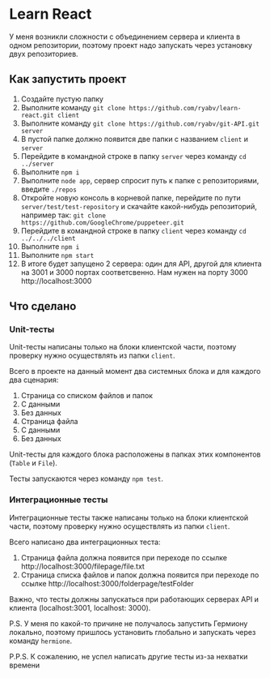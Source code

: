 # Learn React

У меня возникли сложности с объединением сервера и клиента в одном репозитории, поэтому проект надо запускать через установку двух репозиториев.

## Как запустить проект

1. Создайте пустую папку
2. Выполните команду ```git clone https://github.com/ryabv/learn-react.git client```
3. Выполните команду ```git clone https://github.com/ryabv/git-API.git server```
4. В пустой папке должно появится две папки с названием ```client``` и ```server```
5. Перейдите в командной строке в папку ```server``` через команду ```cd ../server```
6. Выполните ```npm i```
7. Выполните ```node app```, сервер спросит путь к папке с репозиториями, введите ```./repos```
8. Откройте новую консоль в корневой папке, перейдите по пути ```server/test/test-repository``` и скачайте какой-нибудь репозиторий, например так: ```git clone https://github.com/GoogleChrome/puppeteer.git```
9. Перейдите в командной строке в папку ```client``` через команду ```cd ../../../client```
10. Выполните ```npm i```
11. Выполните ```npm start```
12. В итоге будет запущено 2 сервера: один для API, другой для клиента на 3001 и 3000 портах соответсвенно. Нам нужен на порту 3000 http://localhost:3000

## Что сделано


### Unit-тесты
Unit-тесты написаны только на блоки клиентской части, поэтому проверку нужно осуществлять из папки ```client```.

Всего в проекте на данный момент два системных блока и для каждого два сценария:

1. Страница со списком файлов и папок
  1. С данными
  2. Без данных
2. Страница файла
  1. С данными
  2. Без данных

Unit-тесты для каждого блока расположены в папках этих компонентов (```Table``` и ```File```).

Тесты запускаются через команду ```npm test```.


### Интеграционные тесты
Интеграционные тесты также написаны только на блоки клиентской части, поэтому проверку нужно осуществлять из папки ```client```.

Всего написано два интеграционных теста:

1. Страница файла должна появится при переходе по ссылке http://localhost:3000/filepage/file.txt
2. Страница списка файлов и папок должна появится при переходе по ссылке http://localhost:3000/folderpage/testFolder

Важно, что тесты должны запускаться при работающих серверах API и клиента (localhost:3001, localhost: 3000).

P.S. У меня по какой-то причине не получалось запустить Гермиону локально, поэтому пришлось установить глобально и запускать через команду ```hermione```.

P.P.S. К сожалению, не успел написать другие тесты из-за нехватки времени
